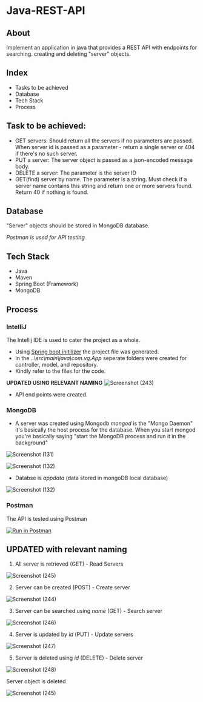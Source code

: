 # Java-REST-API

## About

Implement an application in java that provides a REST API with endpoints for searching. creating and deleting "server" objects. 

## Index 
* Tasks to be achieved
* Database
* Tech Stack
* Process

## Task to be achieved: 
- GET servers: Should return all the servers if no parameters are passed. When server id is passed as a parameter - return a single server or 404 if there's no such server.
- PUT a server: The server object is passed as a json-encoded message body.
- DELETE a server: The parameter is the server ID
- GET(find) server by name. The parameter is a string. Must check if a server name contains this string and return one or more servers found. Return 40 if nothing is found.

## Database

"Server" objects should be stored in MongoDB database. 

*Postman is used for API testing*

## Tech Stack

- Java
- Maven
- Spring Boot (Framework)
- MongoDB

## Process

### IntelliJ 
The Intellij IDE is used to cater the project as a whole. 
- Using [Spring boot initilizer](https://start.spring.io/) the project file was generated. 
- In the *..\src\main\java\com.vg.App* seperate folders were created for controller, model, and repository.
- Kindly refer to the files for the code.

**UPDATED USING RELEVANT NAMING**
![Screenshot (243)](https://github.com/vatsalgp099/Java-REST-API/assets/68069100/44e3011d-81e5-478c-afe3-847b20f54967)

 - API end points were created. 
 
 ### MongoDB 
 
 - A server was created using Mongodb
*mongod* is the "Mongo Daemon" it's basically the host process for the database. When you start mongod you're basically saying "start the MongoDB process and run it in the background"

![Screenshot (131)](https://user-images.githubusercontent.com/68069100/235364078-42a4d954-c9b0-4a27-96a7-1cb2e8d301d5.png)

![Screenshot (132)](https://user-images.githubusercontent.com/68069100/235364651-cc9b5ed9-89d1-43d7-a3e9-119834278f43.png)

- Databse is *appdata* (data stored in mongoDB local database)

![Screenshot (132)](https://user-images.githubusercontent.com/68069100/235364665-70797f33-c8f3-41f5-8c53-5f2acda00464.png)


### Postman 

The API is tested using Postman 

[![Run in Postman](https://run.pstmn.io/button.svg)](https://app.getpostman.com/run-collection/27097975-3da76797-8470-4f46-8d49-9b9f191603d9?action=collection%2Ffork&source=rip_markdown&collection-url=entityId%3D27097975-3da76797-8470-4f46-8d49-9b9f191603d9%26entityType%3Dcollection%26workspaceId%3Dbfec2785-98df-4cfb-a92f-66f3bb1d8c8d)

## UPDATED with relevant naming

1. All server is retrieved (GET) - Read Servers

![Screenshot (245)](https://github.com/vatsalgp099/Java-REST-API/assets/68069100/ab28b7d8-da59-4df3-908f-30b0d5933649)

2. Server can be created (POST) - Create server

![Screenshot (244)](https://github.com/vatsalgp099/Java-REST-API/assets/68069100/caf0b10a-41a6-40cf-8bd8-6473d1e3c40a)

3. Server can be searched using *name* (GET) - Search server

![Screenshot (246)](https://github.com/vatsalgp099/Java-REST-API/assets/68069100/a0cb326d-2f6c-49cd-bd6a-44a0f9333c73)

4. Server is updated by *id* (PUT) - Update servers

![Screenshot (247)](https://github.com/vatsalgp099/Java-REST-API/assets/68069100/592750b7-f569-4846-8dc1-853591527999)

5. Server is deleted using *id* (DELETE) - Delete server

![Screenshot (248)](https://github.com/vatsalgp099/Java-REST-API/assets/68069100/368d309d-473f-4c3d-8421-1d50625df8df)

Server object is deleted 

![Screenshot (245)](https://github.com/vatsalgp099/Java-REST-API/assets/68069100/519c67d9-d332-49f3-82e4-397fdb627e51)



